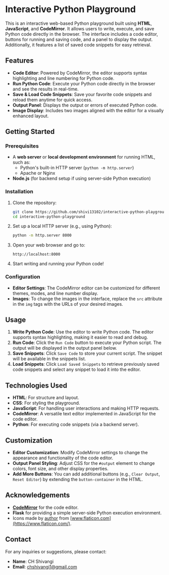 # Interactive Python Playground

This is an interactive web-based Python playground built using **HTML**, **JavaScript**, and **CodeMirror**. It allows users to write, execute, and save Python code directly in the browser. The interface includes a code editor, buttons for running and saving code, and a panel to display the output. Additionally, it features a list of saved code snippets for easy retrieval.

## Features

- **Code Editor**: Powered by CodeMirror, the editor supports syntax highlighting and line numbering for Python code.
- **Run Python Code**: Execute your Python code directly in the browser and see the results in real-time.
- **Save & Load Code Snippets**: Save your favorite code snippets and reload them anytime for quick access.
- **Output Panel**: Displays the output or errors of executed Python code.
- **Image Display**: Includes two images aligned with the editor for a visually enhanced layout.


## Getting Started

### Prerequisites

- A **web server** or **local development environment** for running HTML, such as:
  - Python's built-in HTTP server (`python -m http.server`)
  - Apache or Nginx
- **Node.js** (for backend setup if using server-side Python execution)

### Installation

1. Clone the repository:
    ```bash
    git clone https://github.com/shivi13102/interactive-python-playground.git
    cd interactive-python-playground
    ```

2. Set up a local HTTP server (e.g., using Python):
    ```bash
    python -m http.server 8000
    ```

3. Open your web browser and go to:
    ```
    http://localhost:8000
    ```

4. Start writing and running your Python code!


### Configuration

- **Editor Settings**: The CodeMirror editor can be customized for different themes, modes, and line number display.
- **Images**: To change the images in the interface, replace the `src` attribute in the `img` tags with the URLs of your desired images.

## Usage

1. **Write Python Code**: Use the editor to write Python code. The editor supports syntax highlighting, making it easier to read and debug.
2. **Run Code**: Click the `Run Code` button to execute your Python script. The output will be displayed in the output panel below.
3. **Save Snippets**: Click `Save Code` to store your current script. The snippet will be available in the snippets list.
4. **Load Snippets**: Click `Load Saved Snippets` to retrieve previously saved code snippets and select any snippet to load it into the editor.

## Technologies Used

- **HTML**: For structure and layout.
- **CSS**: For styling the playground.
- **JavaScript**: For handling user interactions and making HTTP requests.
- **CodeMirror**: A versatile text editor implemented in JavaScript for the code editor.
- **Python**: For executing code snippets (via a backend server).

## Customization

- **Editor Customization**: Modify CodeMirror settings to change the appearance and functionality of the code editor.
- **Output Panel Styling**: Adjust CSS for the `#output` element to change colors, font size, and other display properties.
- **Add More Buttons**: You can add additional buttons (e.g., `Clear Output`, `Reset Editor`) by extending the `button-container` in the HTML.


## Acknowledgements

- **[CodeMirror](https://codemirror.net/)** for the code editor.
- **Flask** for providing a simple server-side Python execution environment.
- Icons made by [author](https://www.flaticon.com/authors/author) from [www.flaticon.com](https://www.flaticon.com/).

## Contact

For any inquiries or suggestions, please contact:

- **Name**: CH Shivangi
- **Email**: chshivangi1@gmail.com
